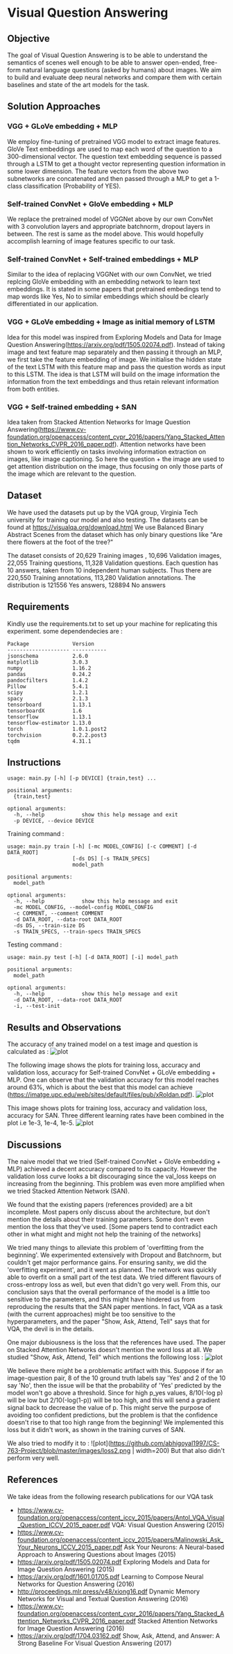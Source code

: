 # Visual Question Answering

## Objective
The goal of Visual Question Answering is to be able to understand the semantics of scenes well enough to be able to answer open-ended, free-form natural language questions (asked by humans) about images. We aim to build and evaluate deep neural networks and compare them with certain baselines and state of the art models for the task. 

## Solution Approaches

### VGG + GLoVe embedding + MLP
We employ fine-tuning of pretrained VGG model to extract image features. GloVe Text embeddings are used to map each word of the question to a 300-dimensional vector. The question text embedding sequence is passed through a LSTM to get a thought vector representing question information in some lower dimension. 
The feature vectors from the above two subnetworks are concatenated and then passed through a MLP to get a 1-class classification (Probability of YES). 

### Self-trained ConvNet + GloVe embedding + MLP
We replace the pretrained model of VGGNet above by our own ConvNet with 3 convolution layers and appropriate batchnorm, dropout layers in between. The rest is same as the model above. This would hopefully accomplish learning of image features specific to our task. 

### Self-trained ConvNet + Self-trained embeddings + MLP
Similar to the idea of replacing VGGNet with our own ConvNet, we tried replcing GloVe embedding with an embedding network to learn text embeddings. It is stated in some papers that pretrained embedings tend to map words like Yes, No to similar embeddings which should be clearly differentiated in our application.

### VGG + GLoVe embedding + Image as initial memory of LSTM
Idea for this model was inspired from Exploring Models and Data for Image Question Answering(https://arxiv.org/pdf/1505.02074.pdf). Instead of taking image and text feature map separately and then passing it through an MLP, we first take the feature embedding of image. We initialise the hidden state of the text LSTM with this feature map and pass the question words as input to this LSTM. The idea is that LSTM will build on the image information the information from the text embeddings and thus retain relevant information from both entities. 

### VGG + Self-trained embedding + SAN
Idea taken from Stacked Attention Networks for Image Question Answering(https://www.cv-foundation.org/openaccess/content_cvpr_2016/papers/Yang_Stacked_Attention_Networks_CVPR_2016_paper.pdf). Attention networks have been shown to work efficiently on tasks involving information extraction on images, like image captioning. So here the question + the image are used to get attention distribution on the image, thus focusing on only those parts of the image which are relevant to the question. 



## Dataset
We have used the datasets put up by the VQA group, Virginia Tech university for training our model and also testing. The datasets can be found at  https://visualqa.org/download.html
We use Balanced Binary Abstract Scenes from the dataset which has only binary questions like "Are there flowers at the foot of the tree?"

The dataset consists of 20,629 Training images , 10,696 Validation images, 22,055 Training questions, 11,328 Validation questions.
Each question has 10 answers, taken from 10 independent human subjects. Thus there are
 220,550 Training annotations, 113,280 Validation annotations. The distribution is 121556 Yes answers, 128894 No answers


## Requirements 
Kindly use the requirements.txt to set up your machine for replicating this 
experiment. some dependendecies are :

```
Package              Version    
-------------------- -----------      
jsonschema           2.6.0           
matplotlib           3.0.3        
numpy                1.16.2     
pandas               0.24.2     
pandocfilters        1.4.2          
Pillow               5.4.1           
scipy                1.2.1         
spacy                2.1.3        
tensorboard          1.13.1     
tensorboardX         1.6        
tensorflow           1.13.1     
tensorflow-estimator 1.13.0                  
torch                1.0.1.post2
torchvision          0.2.2.post3 
tqdm                 4.31.1

```


## Instructions

```
usage: main.py [-h] [-p DEVICE] {train,test} ...

positional arguments:
  {train,test}

optional arguments:
  -h, --help            show this help message and exit
  -p DEVICE, --device DEVICE

```

Training command : 
```
usage: main.py train [-h] [-mc MODEL_CONFIG] [-c COMMENT] [-d DATA_ROOT]
                     [-ds DS] [-s TRAIN_SPECS]
                     model_path

positional arguments:
  model_path

optional arguments:
  -h, --help            show this help message and exit
  -mc MODEL_CONFIG, --model-config MODEL_CONFIG
  -c COMMENT, --comment COMMENT
  -d DATA_ROOT, --data-root DATA_ROOT
  -ds DS, --train-size DS
  -s TRAIN_SPECS, --train-specs TRAIN_SPECS

```

Testing command : 
```
usage: main.py test [-h] [-d DATA_ROOT] [-i] model_path

positional arguments:
  model_path

optional arguments:
  -h, --help            show this help message and exit
  -d DATA_ROOT, --data-root DATA_ROOT
  -i, --test-init

```

## Results and Observations

The accuracy of any trained model on a test image and question is calculated as :
![plot](https://github.com/abhigoyal1997/CS-763-Project/blob/master/images/accuracy.png)

The following image shows the plots for training loss, accuracy and validation loss, accuracy for Self-trained ConvNet + GLoVe embedding + MLP. One can observe that the validation accuracy for this model reaches  around 63%, which is about the best that this model can achieve (https://imatge.upc.edu/web/sites/default/files/pub/xRoldan.pdf).
![plot](https://github.com/abhigoyal1997/CS-763-Project/blob/master/results/training.png)

This image shows plots for training loss, accuracy and validation loss, accuracy for SAN. Three different learning rates have been combined in the plot i.e 1e-3, 1e-4, 1e-5. 
![plot](https://github.com/abhigoyal1997/CS-763-Project/blob/master/results/training_san.png)

## Discussions
The naive model that we tried (Self-trained ConvNet + GloVe embedding + MLP) achieved a decent accuracy compared to its capacity. However the validation loss curve looks a bit discouraging since the val_loss keeps on increasing from the beginning. This problem was even more amplified when we tried Stacked Attention Network (SAN).

We found that the existing papers (references provided) are a bit incomplete. Most papers only discuss about the architecture, but don't mention the details about their training parameters. Some don't even mention the loss that they've used. [Some papers tend to contradict each other in what might and might not help the training of the networks]

We tried many things to alleviate this problem of 'overfitting from the beginning'. We experimented extensively with Dropout and Batchnorm, but couldn't get major performance gains. For ensuring sanity, we did the 'overfitting experiment', and it went as planned. The network was quickly able to overfit on a small part of the test data. We tried different flavours of cross-entropy loss as well, but even that didn't go very well. 
From this, our conclusion says that the overall performance of the model is a little too sensitive to the parameters, and this might have hindered us from reproducing the results that the SAN paper mentions. In fact, VQA as a task (with the current approaches) might be too sensitive to the hyperparameters, and the paper "Show, Ask, Attend, Tell" says that for VQA, the devil is in the details.

One major dubiousness is the loss that the references have used. The paper on Stacked Attention Networks doesn't mention the word loss at all. We studied "Show, Ask, Attend, Tell" which mentions the following loss :
![plot](https://github.com/abhigoyal1997/CS-763-Project/blob/master/images/loss1.png)

We believe there might be a problematic artifact with this. Suppose if for an image-question pair, 8 of the 10 ground truth labels say 'Yes' and 2 of the 10 say 'No', then the issue will be that the probability of 'Yes' predicted by the model won't go above a threshold. Since for high p_yes values, 8/10(-log p) will be low but 2/10(-log(1-p)) will be too high, and this will send a gradient signal back to decrease the value of p. This might serve the purpose of avoiding too confident predictions, but the problem is that the confidence doesn't rise to that too high range from the beginning! We implemented this loss but it didn't work, as shown in the training curves of SAN.

We also tried to modify it to :
![plot](https://github.com/abhigoyal1997/CS-763-Project/blob/master/images/loss2.png | width=200)
But that also didn't perform very well.

## References

We take ideas from the following research publications for our VQA task

* https://www.cv-foundation.org/openaccess/content_iccv_2015/papers/Antol_VQA_Visual_Question_ICCV_2015_paper.pdf VQA: Visual Question Answering (2015)
* https://www.cv-foundation.org/openaccess/content_iccv_2015/papers/Malinowski_Ask_Your_Neurons_ICCV_2015_paper.pdf Ask Your Neurons: A Neural-based Approach to Answering Questions about Images (2015)
* https://arxiv.org/pdf/1505.02074.pdf Exploring Models and Data for Image Question Answering (2015)
* https://arxiv.org/pdf/1601.01705.pdf Learning to Compose Neural Networks for Question Answering (2016)
* http://proceedings.mlr.press/v48/xiong16.pdf Dynamic Memory Networks for Visual and Textual Question Answering (2016)
* https://www.cv-foundation.org/openaccess/content_cvpr_2016/papers/Yang_Stacked_Attention_Networks_CVPR_2016_paper.pdf Stacked Attention Networks for Image Question Answering (2016)
* https://arxiv.org/pdf/1704.03162.pdf Show, Ask, Attend, and Answer: A Strong Baseline For Visual Question Answering (2017)
